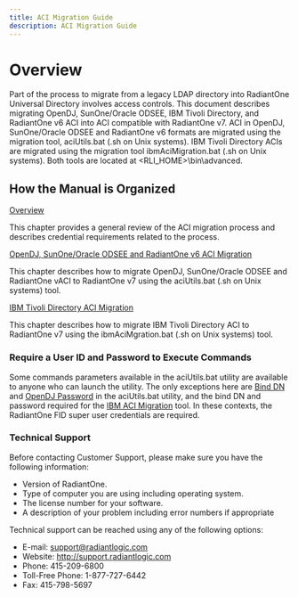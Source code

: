 ```yaml
---
title: ACI Migration Guide
description: ACI Migration Guide
---
```


# Overview

Part of the process to migrate from a legacy LDAP directory into RadiantOne Universal
Directory involves access controls. This document describes migrating OpenDJ, SunOne/Oracle
ODSEE, IBM Tivoli Directory, and RadiantOne v6 ACI into ACI compatible with RadiantOne v7.
ACI in OpenDJ, SunOne/Oracle ODSEE and RadiantOne v6 formats are migrated using the
migration tool, aciUtils.bat (.sh on Unix systems). IBM Tivoli Directory ACIs are migrated using
the migration tool ibmAciMigration.bat (.sh on Unix systems). Both tools are located at
<RLI_HOME>\bin\advanced.

## How the Manual is Organized

[Overview](01-overview.md)

This chapter provides a general review of the ACI migration process and describes credential requirements related to the process.

[OpenDJ, SunOne/Oracle ODSEE and RadiantOne v6 ACI Migration](opendj-sunone-migration.md)

This chapter describes how to migrate OpenDJ, SunOne/Oracle ODSEE and RadiantOne vACI to RadiantOne v7 using the aciUtils.bat (.sh on Unix systems) tool.

[IBM Tivoli Directory ACI Migration](ibm-tivoli-directory-aci-migration.md)

This chapter describes how to migrate IBM Tivoli Directory ACI to RadiantOne v7 using the ibmAciMgration.bat (.sh on Unix systems) tool.

### Require a User ID and Password to Execute Commands

Some commands parameters available in the aciUtils.bat utility are available to anyone who can launch the utility. The only exceptions here are [Bind DN](opendj-sunone-migration.md#bind-dn) and [OpenDJ Password](opendj-sunone-migration.md#password) in the aciUtils.bat utility, and the bind DN and password required for the [IBM ACI Migration](ibm-tivoli-directory-aci-migration.md#running-the-ibm-aci-migration-utility) tool. In these contexts, the RadiantOne FID super user credentials are required.

### Technical Support

Before contacting Customer Support, please make sure you have the following information:

- Version of RadiantOne.
- Type of computer you are using including operating system.
- The license number for your software.
- A description of your problem including error numbers if appropriate


Technical support can be reached using any of the following options:


- E-mail: support@radiantlogic.com
- Website: http://support.radiantlogic.com
- Phone: 415-209-6800
- Toll-Free Phone: 1-877-727-6442
- Fax: 415-798-5697
